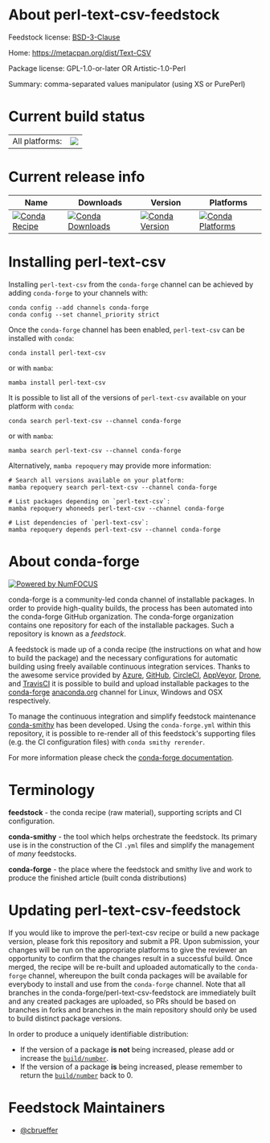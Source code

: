 About perl-text-csv-feedstock
=============================

Feedstock license: [BSD-3-Clause](https://github.com/conda-forge/perl-text-csv-feedstock/blob/main/LICENSE.txt)

Home: https://metacpan.org/dist/Text-CSV

Package license: GPL-1.0-or-later OR Artistic-1.0-Perl

Summary: comma-separated values manipulator (using XS or PurePerl)

Current build status
====================


<table><tr><td>All platforms:</td>
    <td>
      <a href="https://dev.azure.com/conda-forge/feedstock-builds/_build/latest?definitionId=17462&branchName=main">
        <img src="https://dev.azure.com/conda-forge/feedstock-builds/_apis/build/status/perl-text-csv-feedstock?branchName=main">
      </a>
    </td>
  </tr>
</table>

Current release info
====================

| Name | Downloads | Version | Platforms |
| --- | --- | --- | --- |
| [![Conda Recipe](https://img.shields.io/badge/recipe-perl--text--csv-green.svg)](https://anaconda.org/conda-forge/perl-text-csv) | [![Conda Downloads](https://img.shields.io/conda/dn/conda-forge/perl-text-csv.svg)](https://anaconda.org/conda-forge/perl-text-csv) | [![Conda Version](https://img.shields.io/conda/vn/conda-forge/perl-text-csv.svg)](https://anaconda.org/conda-forge/perl-text-csv) | [![Conda Platforms](https://img.shields.io/conda/pn/conda-forge/perl-text-csv.svg)](https://anaconda.org/conda-forge/perl-text-csv) |

Installing perl-text-csv
========================

Installing `perl-text-csv` from the `conda-forge` channel can be achieved by adding `conda-forge` to your channels with:

```
conda config --add channels conda-forge
conda config --set channel_priority strict
```

Once the `conda-forge` channel has been enabled, `perl-text-csv` can be installed with `conda`:

```
conda install perl-text-csv
```

or with `mamba`:

```
mamba install perl-text-csv
```

It is possible to list all of the versions of `perl-text-csv` available on your platform with `conda`:

```
conda search perl-text-csv --channel conda-forge
```

or with `mamba`:

```
mamba search perl-text-csv --channel conda-forge
```

Alternatively, `mamba repoquery` may provide more information:

```
# Search all versions available on your platform:
mamba repoquery search perl-text-csv --channel conda-forge

# List packages depending on `perl-text-csv`:
mamba repoquery whoneeds perl-text-csv --channel conda-forge

# List dependencies of `perl-text-csv`:
mamba repoquery depends perl-text-csv --channel conda-forge
```


About conda-forge
=================

[![Powered by
NumFOCUS](https://img.shields.io/badge/powered%20by-NumFOCUS-orange.svg?style=flat&colorA=E1523D&colorB=007D8A)](https://numfocus.org)

conda-forge is a community-led conda channel of installable packages.
In order to provide high-quality builds, the process has been automated into the
conda-forge GitHub organization. The conda-forge organization contains one repository
for each of the installable packages. Such a repository is known as a *feedstock*.

A feedstock is made up of a conda recipe (the instructions on what and how to build
the package) and the necessary configurations for automatic building using freely
available continuous integration services. Thanks to the awesome service provided by
[Azure](https://azure.microsoft.com/en-us/services/devops/), [GitHub](https://github.com/),
[CircleCI](https://circleci.com/), [AppVeyor](https://www.appveyor.com/),
[Drone](https://cloud.drone.io/welcome), and [TravisCI](https://travis-ci.com/)
it is possible to build and upload installable packages to the
[conda-forge](https://anaconda.org/conda-forge) [anaconda.org](https://anaconda.org/)
channel for Linux, Windows and OSX respectively.

To manage the continuous integration and simplify feedstock maintenance
[conda-smithy](https://github.com/conda-forge/conda-smithy) has been developed.
Using the ``conda-forge.yml`` within this repository, it is possible to re-render all of
this feedstock's supporting files (e.g. the CI configuration files) with ``conda smithy rerender``.

For more information please check the [conda-forge documentation](https://conda-forge.org/docs/).

Terminology
===========

**feedstock** - the conda recipe (raw material), supporting scripts and CI configuration.

**conda-smithy** - the tool which helps orchestrate the feedstock.
                   Its primary use is in the construction of the CI ``.yml`` files
                   and simplify the management of *many* feedstocks.

**conda-forge** - the place where the feedstock and smithy live and work to
                  produce the finished article (built conda distributions)


Updating perl-text-csv-feedstock
================================

If you would like to improve the perl-text-csv recipe or build a new
package version, please fork this repository and submit a PR. Upon submission,
your changes will be run on the appropriate platforms to give the reviewer an
opportunity to confirm that the changes result in a successful build. Once
merged, the recipe will be re-built and uploaded automatically to the
`conda-forge` channel, whereupon the built conda packages will be available for
everybody to install and use from the `conda-forge` channel.
Note that all branches in the conda-forge/perl-text-csv-feedstock are
immediately built and any created packages are uploaded, so PRs should be based
on branches in forks and branches in the main repository should only be used to
build distinct package versions.

In order to produce a uniquely identifiable distribution:
 * If the version of a package **is not** being increased, please add or increase
   the [``build/number``](https://docs.conda.io/projects/conda-build/en/latest/resources/define-metadata.html#build-number-and-string).
 * If the version of a package **is** being increased, please remember to return
   the [``build/number``](https://docs.conda.io/projects/conda-build/en/latest/resources/define-metadata.html#build-number-and-string)
   back to 0.

Feedstock Maintainers
=====================

* [@cbrueffer](https://github.com/cbrueffer/)

